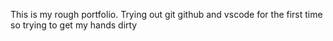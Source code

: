 This is my rough portfolio. Trying out git github and vscode for the first time so trying to get my hands dirty